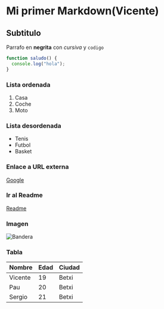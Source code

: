# Mi primer Markdown(Vicente)

## Subtitulo

Parrafo en **negrita** con *cursiva* y `codigo` 

```javascript
function saludo() {
  console.log("hola");
}
```
### Lista ordenada
1. Casa
2. Coche
3. Moto

### Lista desordenada
- Tenis
- Futbol
- Basket

### Enlace a URL externa
[Google](google.com)

### Ir al Readme
[Readme](README.md)

### Imagen

![Bandera]([https://www.google.com/url?sa=i&url=https%3A%2F%2Fes.wikipedia.org%2Fwiki%2FBandera_de_la_Comunidad_Valenciana&psig=AOvVaw2VaYuLrz9RL55qCCazlGLe&ust=1761127649430000&source=images&cd=vfe&opi=89978449&ved=0CBIQjRxqFwoTCOCznqGGtZADFQAAAAAdAAAAABAE](https://www.google.com/url?sa=i&url=https%3A%2F%2Fes.wikipedia.org%2Fwiki%2FBandera_de_la_Comunidad_Valenciana&psig=AOvVaw2VaYuLrz9RL55qCCazlGLe&ust=1761127649430000&source=images&cd=vfe&opi=89978449&ved=0CBIQjRxqFwoTCOCznqGGtZADFQAAAAAdAAAAABAE))

### Tabla
| Nombre    | Edad | Ciudad     |
|-----------|-----|-------------|
| Vicente   | 19  | Betxi       |
| Pau       | 20  | Betxi       |
| Sergio    | 21  | Betxi       |
